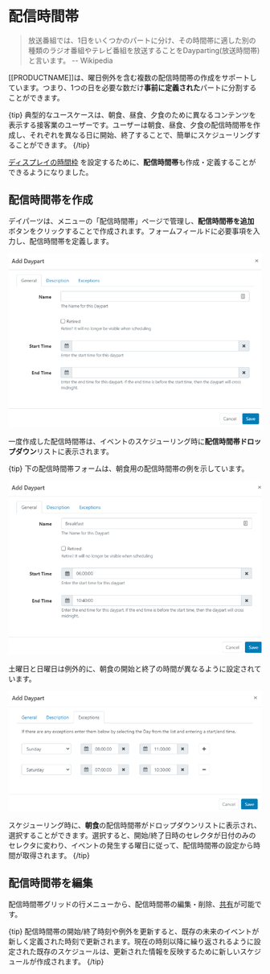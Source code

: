 <!--toc=scheduling-->
# 配信時間帯

> 放送番組では、1日をいくつかのパートに分け、その時間帯に適した別の種類のラジオ番組やテレビ番組を放送することをDayparting(放送時間帯)と言います。
> -- Wikipedia

[[PRODUCTNAME]]は、曜日例外を含む複数の配信時間帯の作成をサポートしています。つまり、1つの日を必要な数だけ**事前に定義された**パートに分割することができます。

{tip}
典型的なユースケースは、朝食、昼食、夕食のために異なるコンテンツを表示する接客業のユーザーです。ユーザーは朝食、昼食、夕食の配信時間帯を作成し、それぞれを異なる日に開始、終了することで、簡単にスケジューリングすることができます。
{/tip}

[ディスプレイの時間枠](displays_settings.html) を設定するために、**配信時間帯**も作成・定義することができるようになりました。

## 配信時間帯を作成

デイパーツは、メニューの「配信時間帯」ページで管理し、**配信時間帯を追加** ボタンをクリックすることで作成されます。フォームフィールドに必要事項を入力し、配信時間帯を定義します。

![Add Dayparts](img/v3_schedule_dayparts.png)

一度作成した配信時間帯は、イベントのスケジューリング時に**配信時間帯ドロップダウン**リストに表示されます。

{tip}
下の配信時間帯フォームは、朝食用の配信時間帯の例を示しています。

![Exanple Breakfast Daypart](img/v3_scheduling_daypart_form.png)

土曜日と日曜日は例外的に、朝食の開始と終了の時間が異なるように設定されています。

![Daypart form exceptions tab](img/v3_scheduling_daypart_form_exceptions.png)

スケジューリング時に、**朝食**の配信時間帯がドロップダウンリストに表示され、選択することができます。選択すると、開始/終了日時のセレクタが日付のみのセレクタに変わり、イベントの発生する曜日に従って、配信時間帯の設定から時間が取得されます。
{/tip}

## 配信時間帯を編集

配信時間帯グリッドの行メニューから、配信時間帯の編集・削除、[共有](users_features_and_sharing.html)が可能です。

{tip}
配信時間帯の開始/終了時刻や例外を更新すると、既存の未来のイベントが新しく定義された時刻で更新されます。現在の時刻以降に繰り返されるように設定された既存のスケジュールは、更新された情報を反映するために新しいスケジュールが作成されます。
{/tip}
